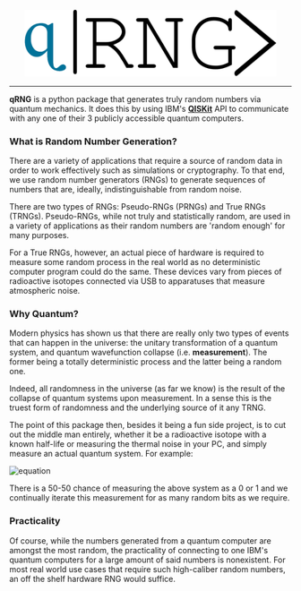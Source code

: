 <p align="center">
  <img src="qRNG.png" width="450px"/>
</p>

-----------------

**qRNG** is a python package that generates truly random numbers via quantum mechanics. It does this by using IBM's [**QISKit**](https://qiskit.org/) API to communicate with any one of their 3 publicly accessible quantum computers.

<!-- ### Installation
You can use the pip package manager to install the current release of qRNG (along with its dependencies):
```
pip install qrng
```

Upgrading is as simple as:
```
pip install qrng -U
``` -->

### What is Random Number Generation?
There are a variety of applications that require a source of random data in order to work effectively such as simulations or cryptography. To that end, we use random number generators (RNGs) to generate sequences of numbers that are, ideally, indistinguishable from random noise.

There are two types of RNGs: Pseudo-RNGs (PRNGs) and True RNGs (TRNGs). Pseudo-RNGs, while not truly and statistically random, are used in a variety of applications as their random numbers are 'random enough' for many purposes.

For a True RNGs, however, an actual piece of hardware is required to measure some random process in the real world as no deterministic computer program could do the same. These devices vary from pieces of radioactive isotopes connected via USB to apparatuses that measure atmospheric noise.

### Why Quantum?
Modern physics has shown us that there are really only two types of events that can happen in the universe: the unitary transformation of a quantum system, and quantum wavefunction collapse (i.e. **measurement**). The former being a totally deterministic process and the latter being a random one.

Indeed, all randomness in the universe (as far we know) is the result of the collapse of quantum systems upon measurement. In a sense this is the truest form of randomness and the underlying source of it any TRNG.

The point of this package then, besides it being a fun side project, is to cut out the middle man entirely, whether it be a radioactive isotope with a known half-life or measuring the thermal noise in your PC, and simply measure an actual quantum system. For example:

![equation](https://latex.codecogs.com/png.latex?\dpi{150}&space;\left|{\psi}\right\rangle&space;=\frac{1}{\sqrt&space;2}\left|{0}\right\rangle&space;&plus;\frac{1}{\sqrt&space;2}\left|{1}\right\rangle)

There is a 50-50 chance of measuring the above system as a 0 or 1 and we continually iterate this measurement for as many random bits as we require.

### Practicality
Of course, while the numbers generated from a quantum computer are amongst the most random, the practicality of connecting to one IBM's quantum computers for a large amount of said numbers is nonexistent. For most real world use cases that require such high-caliber random numbers, an off the shelf hardware RNG would suffice.
